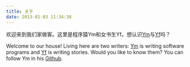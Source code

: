 ```yaml
---
title: 关于
date: 2013-01-03 11:34:38
---
```


欢迎来到我们家做客。这里是程序猿Ym和女书生Yf。想认识[Ym](https://www.linkedin.com/in/blessdyb/)与[Yf](https://www.linkedin.com/in/yanrong-chen-295a6645/)吗？ 

Welcome to our house! Living here are two writers: [Ym](https://www.linkedin.com/in/blessdyb/) is writing software programs and [Yf](https://www.linkedin.com/in/yanrong-chen-295a6645/) is writing stories. Would you like to know them? You can follow Ym in his [Github](https://github.com/blessdyb).